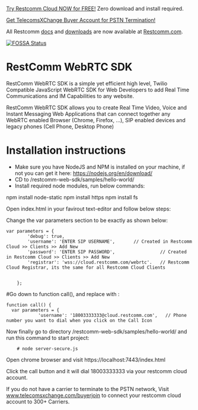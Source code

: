 
[Try Restcomm Cloud NOW for FREE!](https://www.restcomm.com/sign-up/) Zero download and install required.

[Get TelecomsXChange Buyer Account for PSTN Termination!](http://www.telecomsxchange.com/buyerjoin)


All Restcomm [docs](https://www.restcomm.com/docs/) and [downloads](https://www.restcomm.com/downloads/) are now available at [Restcomm.com](https://www.restcomm.com).



[![FOSSA Status](https://app.fossa.io/api/projects/git%2Bhttps%3A%2F%2Fgithub.com%2FRestComm%2Frestcomm-web-sdk.svg?type=shield)](https://app.fossa.io/projects/git%2Bhttps%3A%2F%2Fgithub.com%2FRestComm%2Frestcomm-web-sdk?ref=badge_shield)

RestComm WebRTC SDK
================

RestComm WebRTC SDK is a simple yet efficient high level, Twilio Compatible JavaScript WebRTC SDK for Web Developers to add Real Time Communications and IM Capabilities to any website. 

RestComm WebRTC SDK allows you to create Real Time Video, Voice and Instant Messaging Web Applications that can connect together any WebRTC enabled Browser (Chrome, Firefox, ...), SIP enabled devices and legacy phones (Cell Phone, Desktop Phone) 


Installation instructions 
==========================================

* Make sure you have NodeJS and NPM is installed on your machine, if not you can get it here: https://nodejs.org/en/download/ 
* CD to /restcomm-web-sdk/samples/hello-world/
* Install required node modules, run below commands:

npm install node-static
npm install https
npm install fs

Open index.html in your favirout text-editor and follow below steps:

Change the var parameters section to be exactly as shown below:

	var parameters = {
			'debug': true,
			'username': 'ENTER SIP USERNAME',       // Created in Restcomm Cloud >> Clients >> Add New
			'password': 'ENTER SIP PASSWORD',                 // Created in Restcomm Cloud >> Clients >> Add New
			'registrar': 'wss://cloud.restcomm.com/webrtc'.   // Restcomm Cloud Registrar, its the same for all Restcomm Cloud Clients
      
   
		};
    
    
    
  #Go down to function call(), and replace with :
    
    function call() {
      var parameters = {
				'username': '18003333333@cloud.restcomm.com',   // Phone number you want to dial when you click on the Call Icon
        
        

Now finally go to directory /restcomm-web-sdk/samples/hello-world/ and run this command to start project:

    	# node server-secure.js
	
	
Open chrome browser and visit https://localhost:7443/index.html 

Click the call button and it will dial 18003333333 via your restcomm cloud account. 

If you do not have a carrier to terminate to the PSTN network, Visit www.telecomsxchange.com/buyerjoin to connect your restcomm cloud account to 300+ Carriers.



